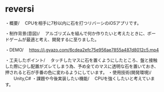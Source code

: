 # reversi
・概要/
　CPUを相手に7秒以内に石を打つリバーシのiOSアプリです。
 
・制作背景(意図)/
　アルゴリズムを組んで何か作りたいと考えたときに、ボードゲームが最適と考え、開発するに至りました。
 
・DEMO/
　https://i.gyazo.com/6cdea2efc75e956ae7855a487d8012c5.mp4
 
・工夫したポイント/
　タッチしたマスに石を置くようにしたところ、盤と接触した際に少し配置がズレてしまう為、予め全てのマスに透明な石を置いておき、押されると石が手番の色に変わるようにしています。
・使用技術(開発環境)/
　　Unity,C#
・課題や今後実装したい機能/
　CPUを強くしたいと考えています。
